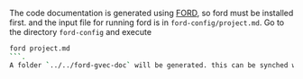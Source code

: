 The code documentation is generated using [FORD](https://forddocs.readthedocs.io/en/latest/), so ford must be installed first.
and the input file for running ford is in `ford-config/project.md`.
Go to the directory `ford-config` and execute 
```bash
ford project.md
```.
A folder `../../ford-gvec-doc` will be generated. this can be synched with the `ford-gvec-doc` repository, and then the [code documentation website](http://gvec-group.pages.mpcdf.de/ford-gvec-doc) is automatically updated.
